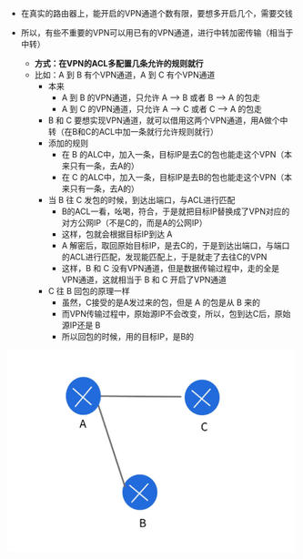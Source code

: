 - 在真实的路由器上，能开启的VPN通道个数有限，要想多开启几个，需要交钱

- 所以，有些不重要的VPN可以用已有的VPN通道，进行中转加密传输（相当于中转）
  - **方式：在VPN的ACL多配置几条允许的规则就行**
  - 比如：A 到 B 有个VPN通道，A 到 C 有个VPN通道
    - 本来
      - A 到 B 的VPN通道，只允许 A --> B 或者 B --> A 的包走
      - A 到 C 的VPN通道，只允许 A --> C 或者 C --> A 的包走
    - B 和 C 要想实现VPN通道，就可以借用这两个VPN通道，用A做个中转（在B和C的ACL中加一条就行允许规则就行）
    - 添加的规则
      - 在 B 的ALC中，加入一条，目标IP是去C的包也能走这个VPN（本来只有一条，去A的）
      - 在 C 的ALC中，加入一条，目标IP是去B的包也能走这个VPN（本来只有一条，去A的）
    - 当 B 往 C 发包的时候，到达出端口，与ACL进行匹配
      - B的ACL一看，吆喝，符合，于是就把目标IP替换成了VPN对应的对方公网IP（不是C的，而是A的公网IP）
      - 这样，包就会根据目标IP到达 A
      - A 解密后，取回原始目标IP，是去C的，于是到达出端口，与端口的ACL进行匹配，发现能匹配上，于是就走了去往C的VPN
      - 这样，B 和 C 没有VPN通道，但是数据传输过程中，走的全是VPN通道，这就相当于 B 和 C 开启了VPN通道
    - C 往 B 回包的原理一样
      - 虽然，C接受的是A发过来的包，但是 A 的包是从 B 来的
      - 而VPN传输过程中，原始源IP不会改变，所以，包到达C后，原始源IP还是 B
      - 所以回包的时候，用的目标IP，是B的

<img src='../../../../imgs/img95.png' />
